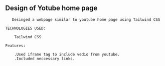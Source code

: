 ## Design of Yotube home page 

       Desinged a webpage similar to youtube home page using Tailwind CSS

    TECHNOLOGIES USED:

        Tailwind CSS

    Features:

        .Used iframe tag to include vedio from youtube.
        .Included neccessary links.
